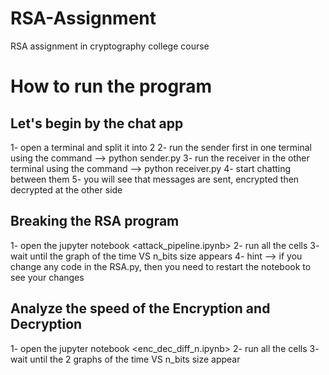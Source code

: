 # RSA-Assignment
RSA assignment in cryptography college course

# How to run the program

## Let's begin by the chat app
1- open a terminal and split it into 2
2- run the sender first in one terminal using the command --> python sender.py
3- run the receiver in the other terminal using the command --> python receiver.py
4- start chatting between them
5- you will see that messages are sent, encrypted then decrypted at the other side

## Breaking the RSA program
1- open the jupyter notebook <attack_pipeline.ipynb>
2- run all the cells
3- wait until the graph of the time VS n_bits size appears
4- hint --> if you change any code in the RSA.py, then you need to restart the notebook to see your changes

## Analyze the speed of the Encryption and Decryption
1- open the jupyter notebook <enc_dec_diff_n.ipynb>
2- run all the cells
3- wait until the 2 graphs of the time VS n_bits size appear
